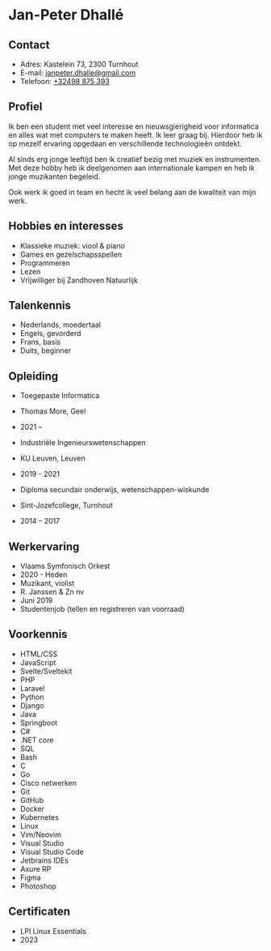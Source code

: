 # Jan-Peter Dhallé

## Contact

- Adres: Kastelein 73, 2300 Turnhout
- E-mail: [janpeter.dhalle@gmail.com](janpeter.dhalle@gmail.com)
- Telefoon: [+32498 875 393](tel:+32498875393)

## Profiel

Ik ben een student met veel interesse en nieuwsgierigheid voor informatica en alles wat met computers te maken heeft. Ik leer graag bij. Hierdoor heb ik op mezelf ervaring opgedaan en verschillende technologieën ontdekt.

Al sinds erg jonge leeftijd ben ik creatief bezig met muziek en instrumenten. Met deze hobby heb ik deelgenomen aan internationale kampen en heb ik jonge muzikanten begeleid.

Ook werk ik goed in team en hecht ik veel belang aan de kwaliteit van mijn werk.

## Hobbies en interesses

- Klassieke muziek: viool & piano
- Games en gezelschapsspellen
- Programmeren
- Lezen
- Vrijwilliger bij Zandhoven Natuurlijk

## Talenkennis

- Nederlands, moedertaal
- Engels, gevorderd
- Frans, basis
- Duits, beginner

## Opleiding

- Toegepaste Informatica
- Thomas More, Geel
- 2021 –

- Industriële Ingenieurswetenschappen
- KU Leuven, Leuven
- 2019 - 2021

- Diploma secundair onderwijs, wetenschappen-wiskunde
- Sint-Jozefcollege, Turnhout
- 2014 – 2017

## Werkervaring

- Vlaams Symfonisch Orkest
- 2020 - Heden
- Muzikant, violist
- R. Janssen & Zn nv
- Juni 2019
- Studentenjob (tellen en registreren van voorraad)

## Voorkennis

- HTML/CSS
- JavaScript
- Svelte/Sveltekit
- PHP
- Laravel
- Python
- Django
- Java
- Springboot
- C#
- .NET core
- SQL
- Bash
- C
- Go
- Cisco netwerken
- Git
- GitHub
- Docker
- Kubernetes
- Linux
- Vim/Neovim
- Visual Studio
- Visual Studio Code
- Jetbrains IDEs
- Axure RP
- Figma
- Photoshop

## Certificaten

- LPI Linux Essentials
- 2023
